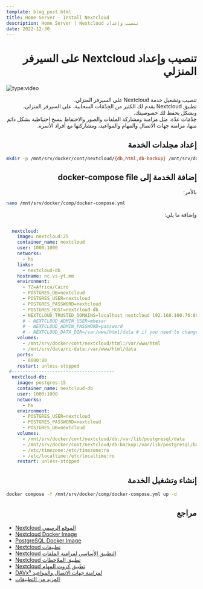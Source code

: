 ```yaml
---
template: blog_post.html
title: Home Server - Install Nextcloud
description: Home Server | Nextcloud تنصيب وإعداد
date: 2022-12-30
---
```


# <div dir="rtl">تنصيب وإعداد Nextcloud على السيرفر المنزلي</div>

![type:video](https://www.youtube.com/embed/x3olp5CDKzw)

<div dir="rtl">
تنصيب وتشغيل خدمة Nextcloud على السيرفر المنزلي.
</div>
<div dir="rtl">
تطبيق Nextcloud يقدم لك الكثير من الخِدْمَات السحابية، على السيرفر المنزلي، وبشكل يحفظ لك خصوصيتك.
</div>
<div dir="rtl">
خِدْمَات عدّة، مثل مزامنة ومشاركة الملفات والصور والاحتفاظ بنسخ احتياطية بشكل دائم منها، مزامنة جهات الاتصال والمهام والمواعيد، ومشاركتها مع أفراد الأسرة.
</div>

<p hidden>#more</p>

## <div dir="rtl">إعداد مجلدات الخدمة</div>

```sh
mkdir -p /mnt/srv/docker/cont/nextcloud/{db,html,db-backup} /mnt/srv/data/nc-data
```

## <div dir="rtl">إضافة الخدمة إلى docker-compose file</div>

<div dir="rtl">بالأمر:</div>

```sh
nano /mnt/srv/docker/comp/docker-compose.yml
```

<div dir="rtl">وإضافة ما يلي:</div>

``` yaml title="docker-compose.yml"

  nextcloud:
    image: nextcloud:25
    container_name: nextcloud
    user: 1000:1000
    networks:
      - hs
    links:
      - nextcloud-db
    hostname: nc.vs-yt.mm
    environment:
      - TZ=Africa/Cairo
      - POSTGRES_DB=nextcloud
      - POSTGRES_USER=nextcloud
      - POSTGRES_PASSWORD=nextcloud
      - POSTGRES_HOST=nextcloud-db
      - NEXTCLOUD_TRUSTED_DOMAINS=localhost nextcloud 192.168.100.76:8080 nc.vs-yt.mm *.vs-yt.mm
      # - NEXTCLOUD_ADMIN_USER=mbesar
      # - NEXTCLOUD_ADMIN_PASSWORD=password
      # - NEXTCLOUD_DATA_DIR=/var/www/html/data # if you need to change data folder
    volumes:
      - /mnt/srv/docker/cont/nextcloud/html:/var/www/html
      - /mnt/srv/data/nc-data:/var/www/html/data
    ports:
      - 8080:80
    restart: unless-stopped
 #--------------------------------------
  nextcloud-db:
    image: postgres:15
    container_name: nextcloud-db
    user: 1000:1000
    networks:
      - hs
    environment:
      - POSTGRES_USER=nextcloud
      - POSTGRES_PASSWORD=nextcloud
      - POSTGRES_DB=nextcloud
    volumes:
      - /mnt/srv/docker/cont/nextcloud/db:/var/lib/postgresql/data
      - /mnt/srv/docker/cont/nextcloud/db-backup:/var/lib/postgresql/backup
      - /etc/timezone:/etc/timezone:ro
      - /etc/localtime:/etc/localtime:ro
    restart: unless-stopped

```

## <div dir="rtl">إنشاء وتشغيل الخدمة</div>

```sh
docker compose -f /mnt/srv/docker/comp/docker-compose.yml up -d
```

## <div dir="rtl">مراجع</div>

- [Nextcloud الموقع الرسمي](https://nextcloud.com/)
- [Nextcloud Docker Image](https://hub.docker.com/_/nextcloud)
- [PostgreSQL Docker Image](https://hub.docker.com/_/postgres)
- [Nextcloud تطبيقات](https://nextcloud.com/install/)
- [Nextcloud التطبيق الأساسي لمزامنة الملفات](https://f-droid.org/en/packages/com.nextcloud.client/)
- [Nextcloud تطبيق الملاحظات](https://f-droid.org/en/packages/it.niedermann.owncloud.notes/)
- [Nextcloud تطبيق كروت المهام](https://f-droid.org/en/packages/it.niedermann.nextcloud.deck/)
- [DAVx⁵ لمزامنة جهات الاتصال والمواعيد](https://f-droid.org/en/packages/at.bitfire.davdroid/)
- [المزيد من التطبيقات](https://search.f-droid.org/?q=nextcloud&lang=en)

